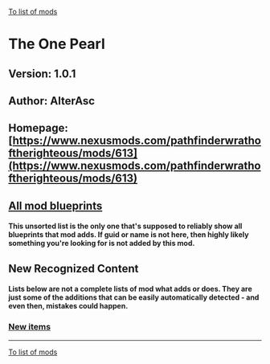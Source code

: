 [To list of mods](../README.md)

# The One Pearl

## Version: 1.0.1

## Author: AlterAsc

## Homepage: [https://www.nexusmods.com/pathfinderwrathoftherighteous/mods/613](https://www.nexusmods.com/pathfinderwrathoftherighteous/mods/613)

## [All mod blueprints](./AllBlueprints.md)

#### This unsorted list is the only one that's supposed to reliably show all blueprints that mod adds. If guid or name is not here, then highly likely something you're looking for is not added by this mod.

## New Recognized Content

#### **Lists below are not a complete lists of mod what adds or does**. They are just some of the additions that can be easily automatically detected - and even then, mistakes could happen.

### [New items](./Items.md)


___
[To list of mods](../README.md)
